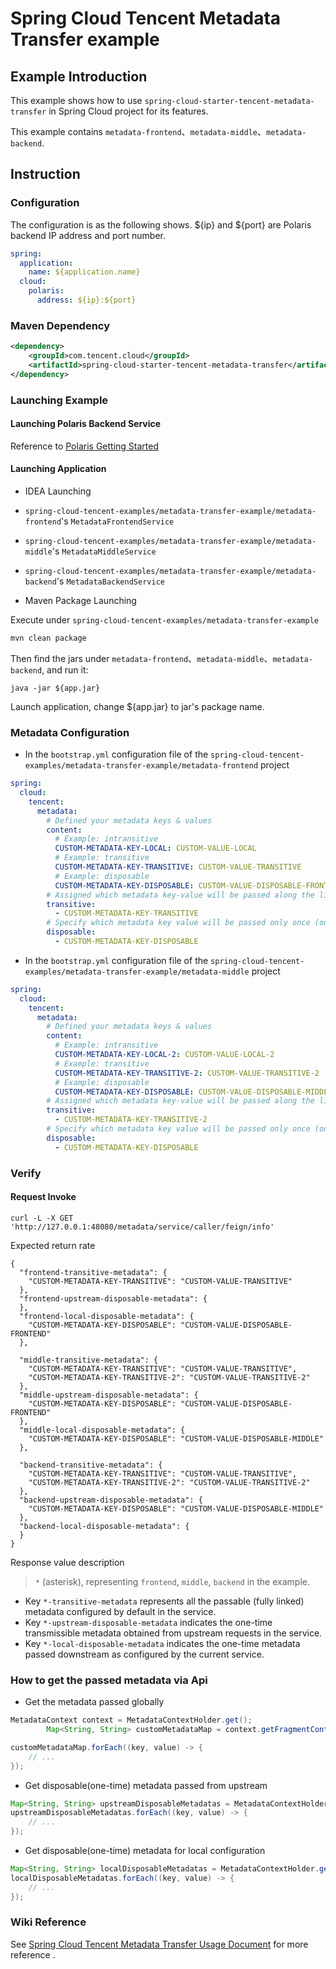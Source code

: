 # Spring Cloud Tencent Metadata Transfer example

## Example Introduction

This example shows how to use ```spring-cloud-starter-tencent-metadata-transfer``` in Spring Cloud project for its
features.

This example contains ```metadata-frontend```、```metadata-middle```、```metadata-backend```.

## Instruction

### Configuration

The configuration is as the following shows. ${ip} and ${port} are Polaris backend IP address and port number.

```yaml
spring:
  application:
    name: ${application.name}
  cloud:
    polaris:
      address: ${ip}:${port}
```

### Maven Dependency

```xml
<dependency>
    <groupId>com.tencent.cloud</groupId>
    <artifactId>spring-cloud-starter-tencent-metadata-transfer</artifactId>
</dependency>
```

### Launching Example

#### Launching Polaris Backend Service

Reference to [Polaris Getting Started](https://github.com/PolarisMesh/polaris#getting-started)

#### Launching Application

- IDEA Launching

- ```spring-cloud-tencent-examples/metadata-transfer-example/metadata-frontend```'s ```MetadataFrontendService```
- ```spring-cloud-tencent-examples/metadata-transfer-example/metadata-middle```'s ```MetadataMiddleService```
- ```spring-cloud-tencent-examples/metadata-transfer-example/metadata-backend```'s ```MetadataBackendService```


- Maven Package Launching

Execute under ```spring-cloud-tencent-examples/metadata-transfer-example```

```sh
mvn clean package
```

Then find the jars under ```metadata-frontend```、```metadata-middle```、```metadata-backend```, and run it:

```
java -jar ${app.jar}
```

Launch application, change ${app.jar} to jar's package name.


### Metadata Configuration

- In the ```bootstrap.yml``` configuration file of the ```spring-cloud-tencent-examples/metadata-transfer-example/metadata-frontend``` project

```yaml
spring:
  cloud:
    tencent:
      metadata:
        # Defined your metadata keys & values
        content:
          # Example: intransitive
          CUSTOM-METADATA-KEY-LOCAL: CUSTOM-VALUE-LOCAL
          # Example: transitive
          CUSTOM-METADATA-KEY-TRANSITIVE: CUSTOM-VALUE-TRANSITIVE
          # Example: disposable
          CUSTOM-METADATA-KEY-DISPOSABLE: CUSTOM-VALUE-DISPOSABLE-FRONTEND
        # Assigned which metadata key-value will be passed along the link
        transitive:
          - CUSTOM-METADATA-KEY-TRANSITIVE
        # Specify which metadata key value will be passed only once (one-step)
        disposable:
          - CUSTOM-METADATA-KEY-DISPOSABLE

```

- In the ```bootstrap.yml``` configuration file of the ```spring-cloud-tencent-examples/metadata-transfer-example/metadata-middle``` project

```yaml
spring:
  cloud:
    tencent:
      metadata:
        # Defined your metadata keys & values
        content:
          # Example: intransitive
          CUSTOM-METADATA-KEY-LOCAL-2: CUSTOM-VALUE-LOCAL-2
          # Example: transitive
          CUSTOM-METADATA-KEY-TRANSITIVE-2: CUSTOM-VALUE-TRANSITIVE-2
          # Example: disposable
          CUSTOM-METADATA-KEY-DISPOSABLE: CUSTOM-VALUE-DISPOSABLE-MIDDLE
        # Assigned which metadata key-value will be passed along the link
        transitive:
          - CUSTOM-METADATA-KEY-TRANSITIVE-2
        # Specify which metadata key value will be passed only once (one-step)
        disposable:
          - CUSTOM-METADATA-KEY-DISPOSABLE

```

### Verify

#### Request Invoke

```shell
curl -L -X GET 'http://127.0.0.1:48080/metadata/service/caller/feign/info'
```

Expected return rate

```
{
  "frontend-transitive-metadata": {
    "CUSTOM-METADATA-KEY-TRANSITIVE": "CUSTOM-VALUE-TRANSITIVE"
  },
  "frontend-upstream-disposable-metadata": {
  },
  "frontend-local-disposable-metadata": {
    "CUSTOM-METADATA-KEY-DISPOSABLE": "CUSTOM-VALUE-DISPOSABLE-FRONTEND"
  },
  
  "middle-transitive-metadata": {
    "CUSTOM-METADATA-KEY-TRANSITIVE": "CUSTOM-VALUE-TRANSITIVE",
    "CUSTOM-METADATA-KEY-TRANSITIVE-2": "CUSTOM-VALUE-TRANSITIVE-2"
  },
  "middle-upstream-disposable-metadata": {
    "CUSTOM-METADATA-KEY-DISPOSABLE": "CUSTOM-VALUE-DISPOSABLE-FRONTEND"
  },
  "middle-local-disposable-metadata": {
    "CUSTOM-METADATA-KEY-DISPOSABLE": "CUSTOM-VALUE-DISPOSABLE-MIDDLE"
  },
  
  "backend-transitive-metadata": {
    "CUSTOM-METADATA-KEY-TRANSITIVE": "CUSTOM-VALUE-TRANSITIVE",
    "CUSTOM-METADATA-KEY-TRANSITIVE-2": "CUSTOM-VALUE-TRANSITIVE-2"
  },
  "backend-upstream-disposable-metadata": {
    "CUSTOM-METADATA-KEY-DISPOSABLE": "CUSTOM-VALUE-DISPOSABLE-MIDDLE"
  },
  "backend-local-disposable-metadata": {
  }
}
```

Response value description

> `*` (asterisk), representing `frontend`, `middle`, `backend` in the example.

- Key `*-transitive-metadata` represents all the passable (fully linked) metadata configured by default in the service.
- Key `*-upstream-disposable-metadata` indicates the one-time transmissible metadata obtained from upstream requests in the service.
- Key `*-local-disposable-metadata` indicates the one-time metadata passed downstream as configured by the current service.

### How to get the passed metadata via Api

- Get the metadata passed globally

```java
MetadataContext context = MetadataContextHolder.get();
        Map<String, String> customMetadataMap = context.getFragmentContext(MetadataContext.FRAGMENT_TRANSITIVE);

customMetadataMap.forEach((key, value) -> {
    // ...
});
```

- Get disposable(one-time) metadata passed from upstream

```java
Map<String, String> upstreamDisposableMetadatas = MetadataContextHolder.getAllDisposableMetadata(true);
upstreamDisposableMetadatas.forEach((key, value) -> {
    // ...
});
```

- Get disposable(one-time) metadata for local configuration

```java
Map<String, String> localDisposableMetadatas = MetadataContextHolder.getAllDisposableMetadata(false);
localDisposableMetadatas.forEach((key, value) -> {
    // ...
});
```


### Wiki Reference

See [Spring Cloud Tencent Metadata Transfer Usage Document](https://github.com/Tencent/spring-cloud-tencent/wiki/Spring-Cloud-Tencent-Metadata-Transfer-Usage-Document) for more reference .
